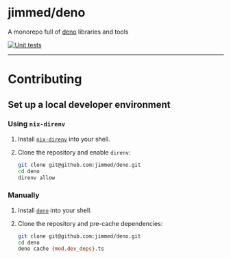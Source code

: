 # jimmed/deno

A monorepo full of [deno][deno] libraries and tools

[![Unit tests](https://github.com/jimmed/deno/actions/workflows/unit-tests.yml/badge.svg)](https://github.com/jimmed/deno/actions/workflows/unit-tests.yml)

---

# Contributing

## Set up a local developer environment

### Using `nix-direnv`

1. Install [`nix-direnv`][nix-direnv] into your shell.
2. Clone the repository and enable `direnv`:

   ```bash
   git clone git@github.com:jimmed/deno.git
   cd deno
   direnv allow
   ```

### Manually

1. Install [`deno`][deno] into your shell.
2. Clone the repository and pre-cache dependencies:

   ```bash
   git clone git@github.com:jimmed/deno.git
   cd deno
   deno cache {mod,dev_deps}.ts
   ```

[deno]: https://deno.land/
[nix-direnv]: https://github.com/nix-community/nix-direnv
